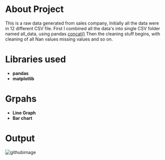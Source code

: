 # About Project
This is a raw data generated from sales company, Initially all the data were in 12 different CSV file.
First I combined all the data's into single CSV folder named all_data, using pandas [concat()](https://pandas.pydata.org/pandas-docs/stable/reference/api/pandas.concat.html) 
Then the cleaning stuff begins, with cleaning of all Nan values missing values and so on.

# Libraries used
 - **pandas**
 - **matplotlib**

# Grpahs
-  **Line Graph**
-  **Bar chart**

# Output
![githubimage](https://user-images.githubusercontent.com/66062385/127738325-2daa4b79-f860-4141-8be5-181a98b9dbe4.PNG)
